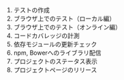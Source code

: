 1. テストの作成
2. ブラウザ上でのテスト（ローカル編）
3. ブラウザ上でのテスト（オンライン編）
4. コードカバレッジの計測
5. 依存モジュールの更新チェック
6. npm, Bowerへのライブラリ配信
7. プロジェクトのステータス表示
8. プロジェクトページのリリース
